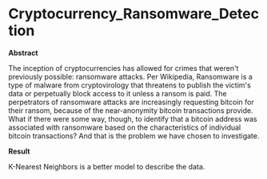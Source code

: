 # Cryptocurrency_Ransomware_Detection

**Abstract**

The inception of cryptocurrencies has allowed for crimes that weren't previously possible: ransomware attacks. Per Wikipedia, Ransomware is a type of malware from cryptovirology that threatens to publish the victim's data or perpetually block access to it unless a ransom is paid. The perpetrators of ransomware attacks are increasingly requesting bitcoin for their ransom, because of the near-anonymity bitcoin transactions provide. What if there were some way, though, to identify that a bitcoin address was associated with ransomware based on the characteristics of individual bitcoin transactions? And that is the problem we have chosen to investigate.

**Result**

K-Nearest Neighbors is a better model to describe the data.



